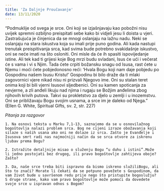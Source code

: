 ```yaml
---
title: 'Za Daljnje Proučavanje'
date: 13/11/2020
---
```


“Podmuklije od svega je srce. Oni koji se izjašnjavaju kao pobožni nisu uvijek spremni ozbiljno preispitati sebe kako bi vidjeli jesu li doista u vjeri. Zastrašujuća je činjenica da se mnogi oslanjaju na lažnu nadu. Neki se oslanjaju na stara iskustva koja su imali prije puno godina. Ali kada nastupi trenutak preispitivanja srca, kad svima bude potrebno svakidašnje iskustvo, oni se neće imati na što osloniti. Oni misle da će ih spasiti ispovijedanje istine. Ali tek kad ti grijesi koje Bog mrzi budu svladani, Isus će ući i večerat će s vama i vi s Njim. Tada ćete crpiti božansku snagu od Isusa, rast ćete u Njemu i moći ćete pobjedonosno reći: ‘Hvala Bogu koji nam daje pobjedu po Gospodinu našem Isusu Kristu!’ Gospodinu bi bilo draže da ti mlaki zagovornici vjere nikad nisu ni prizvali Njegovo ime. Oni su stalan teret onima koji bi bili vjerni Isusovi sljedbenici. Oni su kamen spoticanja za nevjerne, a zli anđeli likuju nad njima i rugaju se Božjim anđelima zbog njihovih krivih putova. Takvi su prokletstvo za djelo u zemlji i u inozemstvu. Oni se približavaju Bogu svojim usnama, a srce im je daleko od Njega.” (Ellen G. White, Spiritual Gifts, sv. 2, str. 227)

*Pitanja za razgovor*

`1.	Na osnovi teksta u Marku 7,1-13, saznajemo da se u osnovilažnog bogoštovlja nalazi problem srca. Bog ne cijeni izraze obožavanja koji silaze s naših usana ako oni ne dolaze iz srca. Zašto je Evanđelje i Isusova smrt radi nas najmoćniji način da se srca otvore za iskrenu ljubav prema Bogu?`

`2.	Istražite detaljnije misao o služenju Bogu “u duhu i istini”.Može li jedno postojati bez drugog, ili pravo bogoštovlje zahtijeva oboje? Zašto?`

`3.	Da, naše srce treba biti ispravno da bismo iskreno služiliBogu, ali što to znači? Morate li čekati da se potpuno povežete s Gospodinom, da vam život bude u savršenom redu prije nego što pristupite bogoslužju? S druge strane, kako vam pravo bogoštovlje može pomoći da dovedete svoje srce u ispravan odnos s Bogom?`
